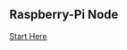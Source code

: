 ## Raspberry-Pi Node

[Start Here](https://ethereum.org/en/developers/tutorials/run-node-raspberry-pi/)
